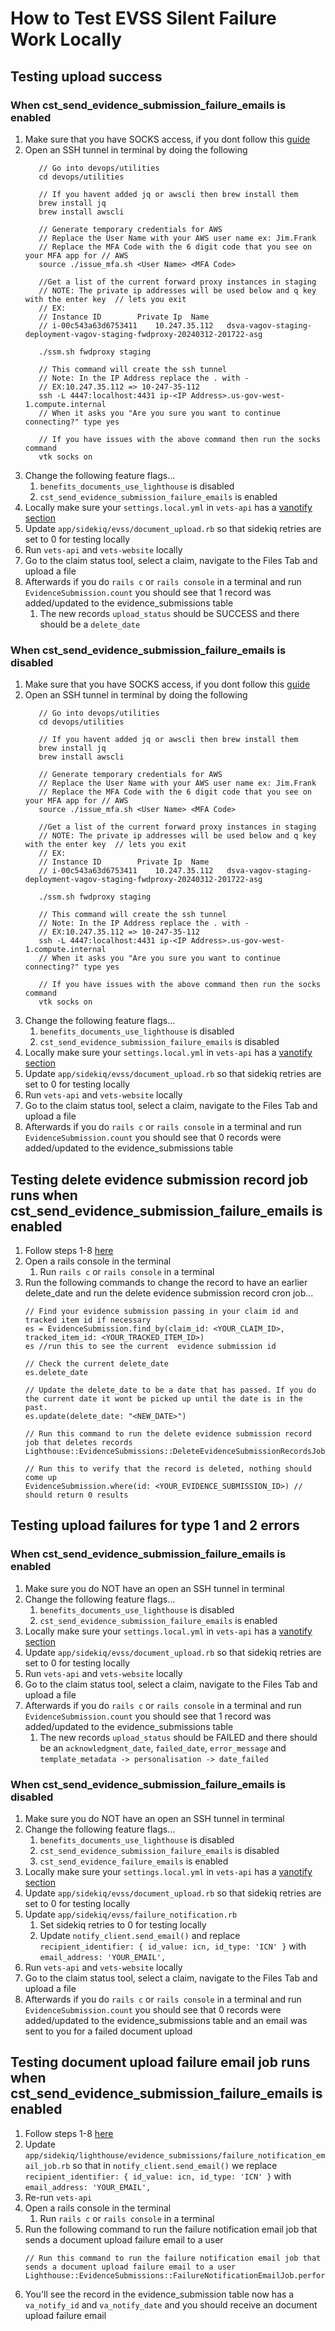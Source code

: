 # How to Test EVSS Silent Failure Work Locally

## Testing upload success 
### When cst_send_evidence_submission_failure_emails is enabled
1. Make sure that you have SOCKS access, if you dont follow this [guide](products/claim-appeal-status/engineering/onboarding/socks-and-sentry-access.md)
2. Open an SSH tunnel in terminal by doing the following
   ```
      // Go into devops/utilities
      cd devops/utilities
      
      // If you havent added jq or awscli then brew install them
      brew install jq
      brew install awscli
      
      // Generate temporary credentials for AWS 
      // Replace the User Name with your AWS user name ex: Jim.Frank
      // Replace the MFA Code with the 6 digit code that you see on your MFA app for // AWS
      source ./issue_mfa.sh <User Name> <MFA Code>
      
      //Get a list of the current forward proxy instances in staging
      // NOTE: The private ip addresses will be used below and q key with the enter key  // lets you exit
      // EX: 
      // Instance ID		Private Ip	Name
      // i-00c543a63d6753411	10.247.35.112	dsva-vagov-staging-deployment-vagov-staging-fwdproxy-20240312-201722-asg
      
      ./ssm.sh fwdproxy staging
      
      // This command will create the ssh tunnel
      // Note: In the IP Address replace the . with -
      // EX:10.247.35.112 => 10-247-35-112
      ssh -L 4447:localhost:4431 ip-<IP Address>.us-gov-west-1.compute.internal
      // When it asks you "Are you sure you want to continue connecting?" type yes
      
      // If you have issues with the above command then run the socks command
      vtk socks on
      ```
3. Change the following feature flags...
    1. `benefits_documents_use_lighthouse` is disabled
    2. `cst_send_evidence_submission_failure_emails` is enabled
4. Locally make sure your `settings.local.yml` in `vets-api` has a [vanotify section](https://github.com/department-of-veterans-affairs/va.gov-team-sensitive/blob/master/teams/benefits-portfolio/benefits-management-tools/claim-status-tool/engineering/va-notify.md)
5. Update `app/sidekiq/evss/document_upload.rb` so that sidekiq retries are set to 0 for testing locally
6. Run `vets-api` and `vets-website` locally
7. Go to the claim status tool, select a claim, navigate to the Files Tab and upload a file
8. Afterwards if you do `rails c` or `rails console` in a terminal and run `EvidenceSubmission.count` you should see that 1 record was added/updated to the evidence_submissions table
    1. The new records `upload_status` should be SUCCESS and there should be a `delete_date`

### When cst_send_evidence_submission_failure_emails is disabled
1. Make sure that you have SOCKS access, if you dont follow this [guide](products/claim-appeal-status/engineering/onboarding/socks-and-sentry-access.md)
2. Open an SSH tunnel in terminal by doing the following
   ```
      // Go into devops/utilities
      cd devops/utilities
      
      // If you havent added jq or awscli then brew install them
      brew install jq
      brew install awscli
      
      // Generate temporary credentials for AWS 
      // Replace the User Name with your AWS user name ex: Jim.Frank
      // Replace the MFA Code with the 6 digit code that you see on your MFA app for // AWS
      source ./issue_mfa.sh <User Name> <MFA Code>
      
      //Get a list of the current forward proxy instances in staging
      // NOTE: The private ip addresses will be used below and q key with the enter key  // lets you exit
      // EX: 
      // Instance ID		Private Ip	Name
      // i-00c543a63d6753411	10.247.35.112	dsva-vagov-staging-deployment-vagov-staging-fwdproxy-20240312-201722-asg
      
      ./ssm.sh fwdproxy staging
      
      // This command will create the ssh tunnel
      // Note: In the IP Address replace the . with -
      // EX:10.247.35.112 => 10-247-35-112
      ssh -L 4447:localhost:4431 ip-<IP Address>.us-gov-west-1.compute.internal
      // When it asks you "Are you sure you want to continue connecting?" type yes
      
      // If you have issues with the above command then run the socks command
      vtk socks on
      ```
3. Change the following feature flags...
    1. `benefits_documents_use_lighthouse` is disabled
    2. `cst_send_evidence_submission_failure_emails` is disabled
4. Locally make sure your `settings.local.yml` in `vets-api` has a [vanotify section](https://github.com/department-of-veterans-affairs/va.gov-team-sensitive/blob/master/teams/benefits-portfolio/benefits-management-tools/claim-status-tool/engineering/va-notify.md)
5. Update `app/sidekiq/evss/document_upload.rb` so that sidekiq retries are set to 0 for testing locally
7. Run `vets-api` and `vets-website` locally
8. Go to the claim status tool, select a claim, navigate to the Files Tab and upload a file
9. Afterwards if you do `rails c` or `rails console` in a terminal and run `EvidenceSubmission.count` you should see that 0 records were added/updated to the evidence_submissions table

## Testing delete evidence submission record job runs when cst_send_evidence_submission_failure_emails is enabled
1. Follow steps 1-8 [here](https://github.com/department-of-veterans-affairs/va.gov-team/blob/master/products/claim-appeal-status/engineering/testing-silent-failures/evss-testing-locally.md#when-cst_send_evidence_submission_failure_emails-is-enabled)
2. Open a rails console in the terminal
      1. Run `rails c` or `rails console` in a terminal
3. Run the following commands to change the record to have an earlier delete_date and run the delete evidence submission record cron job...
   ```
   // Find your evidence submission passing in your claim id and tracked item id if necessary
   es = EvidenceSubmission.find_by(claim_id: <YOUR_CLAIM_ID>, tracked_item_id: <YOUR_TRACKED_ITEM_ID>)
   es //run this to see the current  evidence submission id
   
   // Check the current delete_date
   es.delete_date
   
   // Update the delete_date to be a date that has passed. If you do the current date it wont be picked up until the date is in the past.
   es.update(delete_date: "<NEW_DATE>")
   
   // Run this command to run the delete evidence submission record job that deletes records
   Lighthouse::EvidenceSubmissions::DeleteEvidenceSubmissionRecordsJob.perform_async
   
   // Run this to verify that the record is deleted, nothing should come up
   EvidenceSubmission.where(id: <YOUR_EVIDENCE_SUBMISSION_ID>) // should return 0 results
   ```

## Testing upload failures for type 1 and 2 errors
### When cst_send_evidence_submission_failure_emails is enabled
1. Make sure you do NOT have an open an SSH tunnel in terminal
2. Change the following feature flags...
    1. `benefits_documents_use_lighthouse` is disabled
    2. `cst_send_evidence_submission_failure_emails` is enabled
4. Locally make sure your `settings.local.yml` in `vets-api` has a [vanotify section](https://github.com/department-of-veterans-affairs/va.gov-team-sensitive/blob/master/teams/benefits-portfolio/benefits-management-tools/claim-status-tool/engineering/va-notify.md)
5. Update `app/sidekiq/evss/document_upload.rb` so that sidekiq retries are set to 0 for testing locally
6. Run `vets-api` and `vets-website` locally
7. Go to the claim status tool, select a claim, navigate to the Files Tab and upload a file
8. Afterwards if you do `rails c` or `rails console` in a terminal and run `EvidenceSubmission.count` you should see that 1 record was added/updated to the evidence_submissions table
    1. The new records `upload_status` should be FAILED and there should be an `acknowledgment_date`, `failed_date`, `error_message` and `template_metadata -> personalisation -> date_failed`

### When cst_send_evidence_submission_failure_emails is disabled
1. Make sure you do NOT have an open an SSH tunnel in terminal
2. Change the following feature flags...
    1. `benefits_documents_use_lighthouse` is disabled
    2. `cst_send_evidence_submission_failure_emails` is disabled
    3. `cst_send_evidence_failure_emails` is enabled
4. Locally make sure your `settings.local.yml` in `vets-api` has a [vanotify section](https://github.com/department-of-veterans-affairs/va.gov-team-sensitive/blob/master/teams/benefits-portfolio/benefits-management-tools/claim-status-tool/engineering/va-notify.md)
5. Update `app/sidekiq/evss/document_upload.rb` so that sidekiq retries are set to 0 for testing locally
6. Update `app/sidekiq/evss/failure_notification.rb`
    1. Set sidekiq retries to 0 for testing locally
    2. Update `notify_client.send_email()` and replace `recipient_identifier: { id_value: icn, id_type: 'ICN' }` with `email_address: 'YOUR_EMAIL',`
8. Run `vets-api` and `vets-website` locally
9. Go to the claim status tool, select a claim, navigate to the Files Tab and upload a file
10. Afterwards if you do `rails c` or `rails console` in a terminal and run `EvidenceSubmission.count` you should see that 0 records were added/updated to the evidence_submissions table and an email was sent to you for a failed document upload

## Testing document upload failure email job runs when cst_send_evidence_submission_failure_emails is enabled
1. Follow steps 1-8 [here](https://github.com/department-of-veterans-affairs/va.gov-team/blob/master/products/claim-appeal-status/engineering/testing-silent-failures/evss-testing-locally.md#when-cst_send_evidence_submission_failure_emails-is-enabled-1)
2. Update `app/sidekiq/lighthouse/evidence_submissions/failure_notification_email_job.rb` so that in `notify_client.send_email()` we replace `recipient_identifier: { id_value: icn, id_type: 'ICN' }` with `email_address: 'YOUR_EMAIL',`
3. Re-run `vets-api`
4. Open a rails console in the terminal
      1. Run `rails c` or `rails console` in a terminal
5. Run the following command to run the failure notification email job that sends a document upload failure email to a user
   ```
   // Run this command to run the failure notification email job that sends a document upload failure email to a user
   Lighthouse::EvidenceSubmissions::FailureNotificationEmailJob.perform_async
   ```
6. You'll see the record in the evidence_submission table now has a `va_notify_id` and `va_notify_date` and you should receive an document upload failure email

